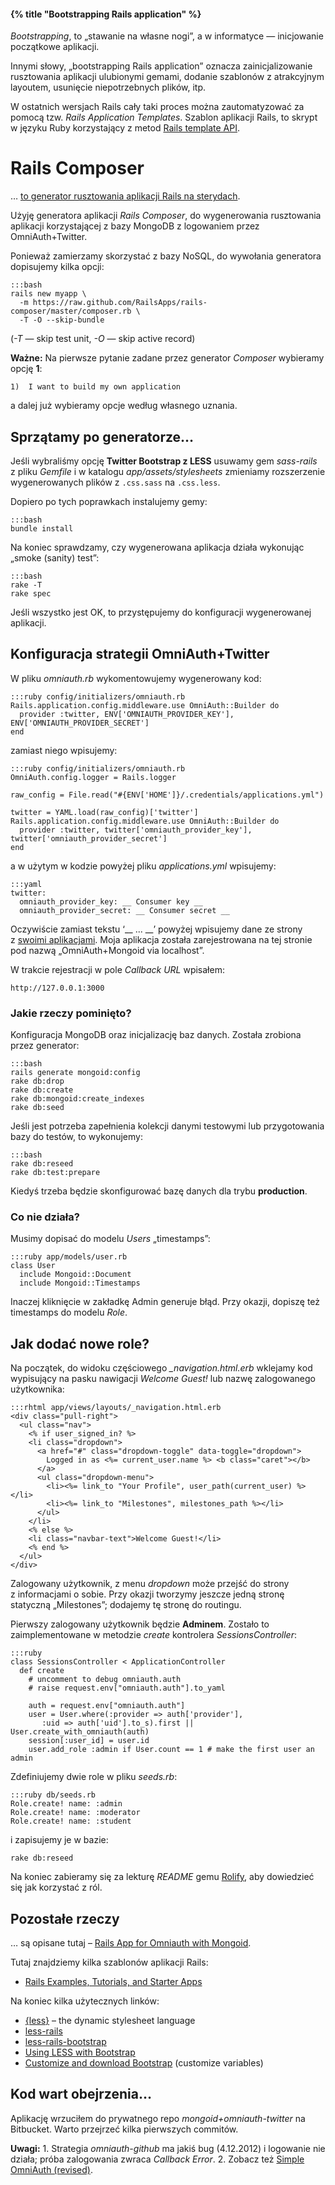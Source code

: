 #### {% title "Bootstrapping Rails application" %}

*Bootstrapping*, to „stawanie na własne nogi”,
a w informatyce — inicjowanie początkowe aplikacji.

Innymi słowy, „bootstrapping Rails application” oznacza
zainicjalizowanie rusztowania aplikacji ulubionymi gemami,
dodanie szablonów z atrakcyjnym layoutem,
usunięcie niepotrzebnych plików, itp.

W ostatnich wersjach Rails cały taki proces można
zautomatyzować za pomocą tzw. *Rails Application Templates*.
Szablon aplikacji Rails, to skrypt w języku Ruby korzystający z metod
[Rails template API](http://edgeguides.rubyonrails.org/rails_application_templates.html).


# Rails Composer

… [to generator rusztowania aplikacji Rails na sterydach](http://railsapps.github.com/rails-composer/).

Użyję generatora aplikacji *Rails Composer*, do wygenerowania rusztowania
aplikacji korzystającej z bazy MongoDB z logowaniem przez OmniAuth+Twitter.

Ponieważ zamierzamy skorzystać z bazy NoSQL, do wywołania generatora
dopisujemy kilka opcji:

    :::bash
    rails new myapp \
      -m https://raw.github.com/RailsApps/rails-composer/master/composer.rb \
      -T -O --skip-bundle

(*-T* — skip test unit, *-O* — skip active record)

**Ważne:** Na pierwsze pytanie zadane przez generator *Composer* wybieramy opcję **1**:

    1)  I want to build my own application

a dalej już wybieramy opcje według własnego uznania.


## Sprzątamy po generatorze…

Jeśli wybraliśmy opcję **Twitter Bootstrap z LESS**  usuwamy gem *sass-rails*
z pliku *Gemfile* i w katalogu *app/assets/stylesheets* zmieniamy rozszerzenie
wygenerowanych plików z `.css.sass` na `.css.less`.

Dopiero po tych poprawkach instalujemy gemy:

    :::bash
    bundle install

Na koniec sprawdzamy, czy wygenerowana aplikacja działa
wykonując „smoke (sanity) test”:

    :::bash
    rake -T
    rake spec

Jeśli wszystko jest OK, to przystępujemy do konfiguracji wygenerowanej aplikacji.


## Konfiguracja strategii OmniAuth+Twitter

W pliku *omniauth.rb* wykomentowujemy wygenerowany kod:

    :::ruby config/initializers/omniauth.rb
    Rails.application.config.middleware.use OmniAuth::Builder do
      provider :twitter, ENV['OMNIAUTH_PROVIDER_KEY'], ENV['OMNIAUTH_PROVIDER_SECRET']
    end

zamiast niego wpisujemy:

    :::ruby config/initializers/omniauth.rb
    OmniAuth.config.logger = Rails.logger

    raw_config = File.read("#{ENV['HOME']}/.credentials/applications.yml")

    twitter = YAML.load(raw_config)['twitter']
    Rails.application.config.middleware.use OmniAuth::Builder do
      provider :twitter, twitter['omniauth_provider_key'], twitter['omniauth_provider_secret']
    end

a w użytym w kodzie powyżej pliku *applications.yml* wpisujemy:

    :::yaml
    twitter:
      omniauth_provider_key: __ Consumer key __
      omniauth_provider_secret: __ Consumer secret __

Oczywiście zamiast tekstu ‘\_\_ ... \_\_’ powyżej wpisujemy dane
ze strony z [swoimi aplikacjami](https://dev.twitter.com/apps/).
Moja aplikacja została zarejestrowana na tej stronie
pod nazwą „OmniAuth+Mongoid via localhost”.

W trakcie rejestracji w pole *Callback URL* wpisałem:

    http://127.0.0.1:3000


### Jakie rzeczy pominięto?

Konfiguracja MongoDB oraz inicjalizację baz danych. Została zrobiona
przez generator:

    :::bash
    rails generate mongoid:config
    rake db:drop
    rake db:create
    rake db:mongoid:create_indexes
    rake db:seed

Jeśli jest potrzeba zapełnienia kolekcji danymi testowymi lub
przygotowania bazy do testów, to wykonujemy:

    :::bash
    rake db:reseed
    rake db:test:prepare

Kiedyś trzeba będzie skonfigurować bazę danych dla
trybu **production**.


### Co nie działa?

Musimy dopisać do modelu *Users* „timestamps”:

    :::ruby app/models/user.rb
    class User
      include Mongoid::Document
      include Mongoid::Timestamps

Inaczej kliknięcie w zakładkę Admin generuje błąd.
Przy okazji, dopiszę też timestamps do modelu *Role*.


## Jak dodać nowe role?

Na początek, do widoku częściowego *_navigation.html.erb*
wklejamy kod wypisujący na pasku nawigacji
*Welcome Guest!* lub nazwę zalogowanego użytkownika:

    :::rhtml app/views/layouts/_navigation.html.erb
    <div class="pull-right">
      <ul class="nav">
        <% if user_signed_in? %>
        <li class="dropdown">
          <a href="#" class="dropdown-toggle" data-toggle="dropdown">
            Logged in as <%= current_user.name %> <b class="caret"></b>
          </a>
          <ul class="dropdown-menu">
            <li><%= link_to "Your Profile", user_path(current_user) %></li>
            <li><%= link_to "Milestones", milestones_path %></li>
          </ul>
        </li>
        <% else %>
        <li class="navbar-text">Welcome Guest!</li>
        <% end %>
      </ul>
    </div>

Zalogowany użytkownik, z menu *dropdown* może przejść do strony
z informacjami o sobie. Przy okazji tworzymy jeszcze jedną
stronę statyczną „Milestones”; dodajemy tę stronę do routingu.

Pierwszy zalogowany użytkownik będzie **Adminem**.  Zostało to
zaimplementowane w metodzie *create* kontrolera *SessionsController*:

    :::ruby
    class SessionsController < ApplicationController
      def create
        # uncomment to debug omniauth.auth
        # raise request.env["omniauth.auth"].to_yaml

        auth = request.env["omniauth.auth"]
        user = User.where(:provider => auth['provider'],
           :uid => auth['uid'].to_s).first || User.create_with_omniauth(auth)
        session[:user_id] = user.id
        user.add_role :admin if User.count == 1 # make the first user an admin

Zdefiniujemy dwie role w pliku *seeds.rb*:

    :::ruby db/seeds.rb
    Role.create! name: :admin
    Role.create! name: :moderator
    Role.create! name: :student

i zapisujemy je w bazie:

    rake db:reseed

Na koniec zabieramy się za lekturę *README* gemu [Rolify](https://github.com/EppO/rolify),
aby dowiedzieć się jak korzystać z ról.


## Pozostałe rzeczy

… są opisane tutaj – [Rails App for Omniauth with Mongoid](http://railsapps.github.com/tutorial-rails-mongoid-omniauth.html).

Tutaj znajdziemy kilka szablonów aplikacji Rails:

* [Rails Examples, Tutorials, and Starter Apps](http://railsapps.github.com/rails-examples-tutorials.html)

Na koniec kilka użytecznych linków:

* [{less}](http://lesscss.org/) – the dynamic stylesheet language
* [less-rails](https://github.com/metaskills/less-rails)
* [less-rails-bootstrap](https://github.com/metaskills/less-rails-bootstrap)
* [Using LESS with Bootstrap](http://twitter.github.com/bootstrap/less.html)
* [Customize and download Bootstrap](http://twitter.github.com/bootstrap/customize.html)
  (customize variables)


## Kod wart obejrzenia…

Aplikację wrzuciłem do prywatnego repo *mongoid+omniauth-twitter* na
Bitbucket. Warto przejrzeć kilka pierwszych commitów.

**Uwagi:**
1\. Strategia *omniauth-github* ma jakiś bug (4.12.2012)
i logowanie nie działa; próba zalogowania zwraca *Callback Error*.
2\. Zobacz też [Simple OmniAuth (revised)](http://railscasts.com/episodes/241-simple-omniauth-revised?view=asciicast).
